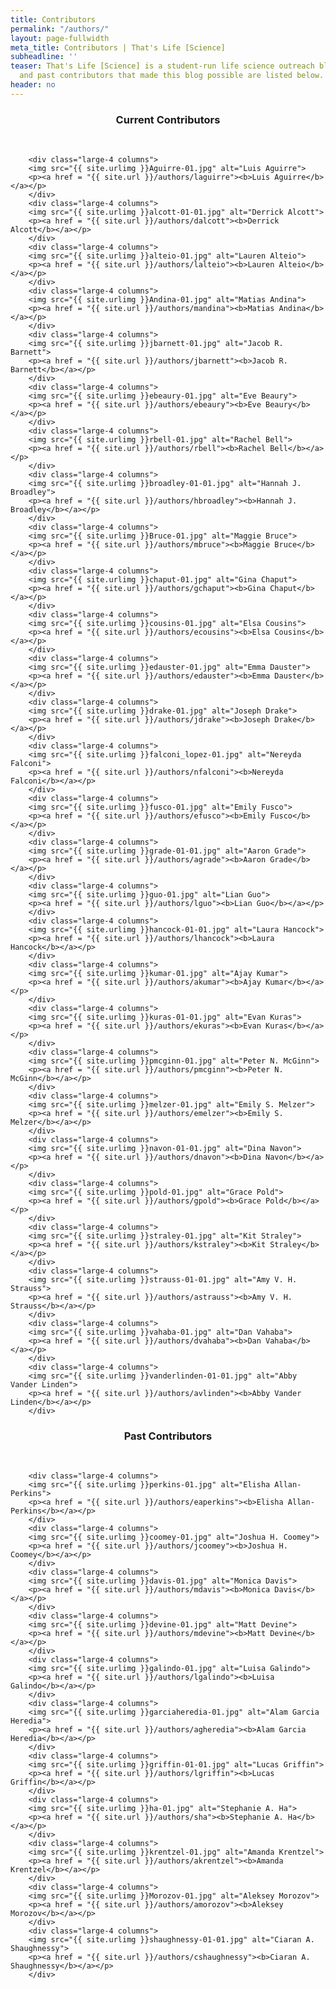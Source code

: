 ```yaml
---
title: Contributors
permalink: "/authors/"
layout: page-fullwidth
meta_title: Contributors | That's Life [Science]
subheadline: ''
teaser: That's Life [Science] is a student-run life science outreach blog. The present
  and past contributors that made this blog possible are listed below.
header: no
---
```


<div class="row">

<center><h3>Current Contributors</h3></center><br>

        <div class="large-4 columns">
        <img src="{{ site.urlimg }}Aguirre-01.jpg" alt="Luis Aguirre">
        <p><a href = "{{ site.url }}/authors/laguirre"><b>Luis Aguirre</b></a></p>
        </div>
        <div class="large-4 columns">
        <img src="{{ site.urlimg }}alcott-01-01.jpg" alt="Derrick Alcott">
        <p><a href = "{{ site.url }}/authors/dalcott"><b>Derrick Alcott</b></a></p>
        </div>
        <div class="large-4 columns">
        <img src="{{ site.urlimg }}alteio-01.jpg" alt="Lauren Alteio">
        <p><a href = "{{ site.url }}/authors/lalteio"><b>Lauren Alteio</b></a></p>
        </div>
        <div class="large-4 columns">
        <img src="{{ site.urlimg }}Andina-01.jpg" alt="Matias Andina">
        <p><a href = "{{ site.url }}/authors/mandina"><b>Matias Andina</b></a></p>
        </div>
        <div class="large-4 columns">
        <img src="{{ site.urlimg }}jbarnett-01.jpg" alt="Jacob R. Barnett">
        <p><a href = "{{ site.url }}/authors/jbarnett"><b>Jacob R. Barnett</b></a></p>
        </div>
        <div class="large-4 columns">
        <img src="{{ site.urlimg }}ebeaury-01.jpg" alt="Eve Beaury">
        <p><a href = "{{ site.url }}/authors/ebeaury"><b>Eve Beaury</b></a></p>
        </div>
        <div class="large-4 columns">
        <img src="{{ site.urlimg }}rbell-01.jpg" alt="Rachel Bell">
        <p><a href = "{{ site.url }}/authors/rbell"><b>Rachel Bell</b></a></p>
        </div>
        <div class="large-4 columns">
        <img src="{{ site.urlimg }}broadley-01-01.jpg" alt="Hannah J. Broadley">
        <p><a href = "{{ site.url }}/authors/hbroadley"><b>Hannah J. Broadley</b></a></p>
        </div>
        <div class="large-4 columns">
        <img src="{{ site.urlimg }}Bruce-01.jpg" alt="Maggie Bruce">
        <p><a href = "{{ site.url }}/authors/mbruce"><b>Maggie Bruce</b></a></p>
        </div>
        <div class="large-4 columns">
        <img src="{{ site.urlimg }}chaput-01.jpg" alt="Gina Chaput">
        <p><a href = "{{ site.url }}/authors/gchaput"><b>Gina Chaput</b></a></p>
        </div>
        <div class="large-4 columns">
        <img src="{{ site.urlimg }}cousins-01.jpg" alt="Elsa Cousins">
        <p><a href = "{{ site.url }}/authors/ecousins"><b>Elsa Cousins</b></a></p>
        </div>
        <div class="large-4 columns">
        <img src="{{ site.urlimg }}edauster-01.jpg" alt="Emma Dauster">
        <p><a href = "{{ site.url }}/authors/edauster"><b>Emma Dauster</b></a></p>
        </div>
        <div class="large-4 columns">
        <img src="{{ site.urlimg }}drake-01.jpg" alt="Joseph Drake">
        <p><a href = "{{ site.url }}/authors/jdrake"><b>Joseph Drake</b></a></p>
        </div>
        <div class="large-4 columns">
        <img src="{{ site.urlimg }}falconi_lopez-01.jpg" alt="Nereyda Falconi">
        <p><a href = "{{ site.url }}/authors/nfalconi"><b>Nereyda Falconi</b></a></p>
        </div>
        <div class="large-4 columns">
        <img src="{{ site.urlimg }}fusco-01.jpg" alt="Emily Fusco">
        <p><a href = "{{ site.url }}/authors/efusco"><b>Emily Fusco</b></a></p>
        </div>
        <div class="large-4 columns">
        <img src="{{ site.urlimg }}grade-01-01.jpg" alt="Aaron Grade">
        <p><a href = "{{ site.url }}/authors/agrade"><b>Aaron Grade</b></a></p>
        </div>
        <div class="large-4 columns">
        <img src="{{ site.urlimg }}guo-01.jpg" alt="Lian Guo">
        <p><a href = "{{ site.url }}/authors/lguo"><b>Lian Guo</b></a></p>
        </div>
        <div class="large-4 columns">
        <img src="{{ site.urlimg }}hancock-01-01.jpg" alt="Laura Hancock">
        <p><a href = "{{ site.url }}/authors/lhancock"><b>Laura Hancock</b></a></p>
        </div>
        <div class="large-4 columns">
        <img src="{{ site.urlimg }}kumar-01.jpg" alt="Ajay Kumar">
        <p><a href = "{{ site.url }}/authors/akumar"><b>Ajay Kumar</b></a></p>
        </div>
        <div class="large-4 columns">
        <img src="{{ site.urlimg }}kuras-01-01.jpg" alt="Evan Kuras">
        <p><a href = "{{ site.url }}/authors/ekuras"><b>Evan Kuras</b></a></p>
        </div>     
        <div class="large-4 columns">
        <img src="{{ site.urlimg }}pmcginn-01.jpg" alt="Peter N. McGinn">
        <p><a href = "{{ site.url }}/authors/pmcginn"><b>Peter N. McGinn</b></a></p>
        </div>
        <div class="large-4 columns">
        <img src="{{ site.urlimg }}melzer-01.jpg" alt="Emily S. Melzer">
        <p><a href = "{{ site.url }}/authors/emelzer"><b>Emily S. Melzer</b></a></p>
        </div>
        <div class="large-4 columns">
        <img src="{{ site.urlimg }}navon-01-01.jpg" alt="Dina Navon">
        <p><a href = "{{ site.url }}/authors/dnavon"><b>Dina Navon</b></a></p>
        </div>
        <div class="large-4 columns">
        <img src="{{ site.urlimg }}pold-01.jpg" alt="Grace Pold">
        <p><a href = "{{ site.url }}/authors/gpold"><b>Grace Pold</b></a></p>
        </div>
        <div class="large-4 columns">
        <img src="{{ site.urlimg }}straley-01.jpg" alt="Kit Straley">
        <p><a href = "{{ site.url }}/authors/kstraley"><b>Kit Straley</b></a></p>
        </div>
        <div class="large-4 columns">
        <img src="{{ site.urlimg }}strauss-01-01.jpg" alt="Amy V. H. Strauss">
        <p><a href = "{{ site.url }}/authors/astrauss"><b>Amy V. H. Strauss</b></a></p>
        </div>
        <div class="large-4 columns">
        <img src="{{ site.urlimg }}vahaba-01.jpg" alt="Dan Vahaba">
        <p><a href = "{{ site.url }}/authors/dvahaba"><b>Dan Vahaba</b></a></p>
        </div>
        <div class="large-4 columns">
        <img src="{{ site.urlimg }}vanderlinden-01-01.jpg" alt="Abby Vander Linden">
        <p><a href = "{{ site.url }}/authors/avlinden"><b>Abby Vander Linden</b></a></p>
        </div>        
</div><!-- /.row -->

<div class="row">
<center><h3>Past Contributors</h3></center><br>
        
        <div class="large-4 columns">
        <img src="{{ site.urlimg }}perkins-01.jpg" alt="Elisha Allan-Perkins">
        <p><a href = "{{ site.url }}/authors/eaperkins"><b>Elisha Allan-Perkins</b></a></p>
        </div>
        <div class="large-4 columns">
        <img src="{{ site.urlimg }}coomey-01.jpg" alt="Joshua H. Coomey">
        <p><a href = "{{ site.url }}/authors/jcoomey"><b>Joshua H. Coomey</b></a></p>
        </div>     
        <div class="large-4 columns">
        <img src="{{ site.urlimg }}davis-01.jpg" alt="Monica Davis">
        <p><a href = "{{ site.url }}/authors/mdavis"><b>Monica Davis</b></a></p>
        </div>
        <div class="large-4 columns">
        <img src="{{ site.urlimg }}devine-01.jpg" alt="Matt Devine">
        <p><a href = "{{ site.url }}/authors/mdevine"><b>Matt Devine</b></a></p>
        </div>         
        <div class="large-4 columns">
        <img src="{{ site.urlimg }}galindo-01.jpg" alt="Luisa Galindo">
        <p><a href = "{{ site.url }}/authors/lgalindo"><b>Luisa Galindo</b></a></p>
        </div>
        <div class="large-4 columns">
        <img src="{{ site.urlimg }}garciaheredia-01.jpg" alt="Alam Garcia Heredia">
        <p><a href = "{{ site.url }}/authors/agheredia"><b>Alam Garcia Heredia</b></a></p>
        </div>
        <div class="large-4 columns">
        <img src="{{ site.urlimg }}griffin-01-01.jpg" alt="Lucas Griffin">
        <p><a href = "{{ site.url }}/authors/lgriffin"><b>Lucas Griffin</b></a></p>
        </div>
        <div class="large-4 columns">
        <img src="{{ site.urlimg }}ha-01.jpg" alt="Stephanie A. Ha">
        <p><a href = "{{ site.url }}/authors/sha"><b>Stephanie A. Ha</b></a></p>
        </div>
        <div class="large-4 columns">
        <img src="{{ site.urlimg }}krentzel-01.jpg" alt="Amanda Krentzel">
        <p><a href = "{{ site.url }}/authors/akrentzel"><b>Amanda Krentzel</b></a></p>
        </div>
        <div class="large-4 columns">
        <img src="{{ site.urlimg }}Morozov-01.jpg" alt="Aleksey Morozov">
        <p><a href = "{{ site.url }}/authors/amorozov"><b>Aleksey Morozov</b></a></p>
        </div>
        <div class="large-4 columns">
        <img src="{{ site.urlimg }}shaughnessy-01-01.jpg" alt="Ciaran A. Shaughnessy">
        <p><a href = "{{ site.url }}/authors/cshaughnessy"><b>Ciaran A. Shaughnessy</b></a></p>
        </div>
        
</div><!-- /.row -->
